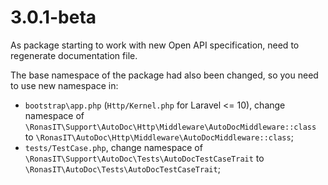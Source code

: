 # 3.0.1-beta

As package starting to work with new Open API specification, need to regenerate documentation file.

The base namespace of the package had also been changed, so you need to use new namespace in:

- `bootstrap\app.php` (`Http/Kernel.php` for Laravel <= 10), change namespace of
  `\RonasIT\Support\AutoDoc\Http\Middleware\AutoDocMiddleware::class` to
  `\RonasIT\AutoDoc\Http\Middleware\AutoDocMiddleware::class`;
- `tests/TestCase.php`, change namespace of `\RonasIT\Support\AutoDoc\Tests\AutoDocTestCaseTrait` to
  `\RonasIT\AutoDoc\Tests\AutoDocTestCaseTrait`;
